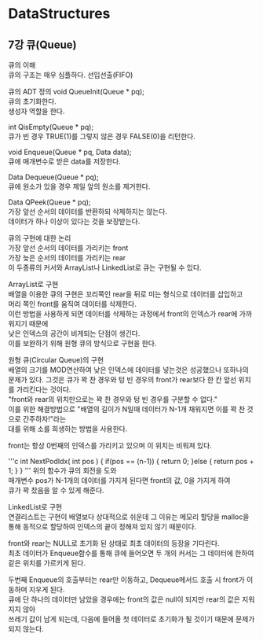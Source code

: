 DataStructures  
==============  

7강 큐(Queue)  
-------------
큐의 이해  
큐의 구조는 매우 심플하다. 선입선출(FIFO)  

큐의 ADT 정의 
void QueueInit(Queue * pq);  
큐의 초기화한다.  
생성자 역할을 한다.  
  
int QisEmpty(Queue * pq);  
큐가 빈 경우 TRUE(1)를 그렇지 않은 경우 FALSE(0)을 리턴한다.  
  
void Enqueue(Queue * pq, Data data);  
큐에 매개변수로 받은 data를 저장한다.  
  
Data Dequeue(Queue * pq);  
큐에 원소가 있을 경우 제일 앞의 원소를 제거한다.  

Data QPeek(Queue * pq);  
가장 앞선 순서의 데이터를 반환하되 삭제하지는 않는다.  
데이터가 하나 이상이 있다는 것을 보장받는다.  
  
큐의 구현에 대한 논리  
가장 앞선 순서의 데이터를 가리키는 front  
가장 늦은 순서의 데이터를 가리키는 rear  
이 두종류의 커서와 ArrayList나 LinkedList로 큐는 구현될 수 있다.  
  
ArrayList로 구현  
배열을 이용한 큐의 구현은 꼬리쪽인 rear을 뒤로 미는 형식으로 데이터를 삽입하고  
머리 쪽인 front를 움직여 데이터를 삭제한다.  
이런 방법을 사용하게 되면 데이터를 삭제하는 과정에서 front의 인덱스가 rear에 가까워지기 때문에  
낮은 인덱스의 공간이 비게되는 단점이 생긴다.  
이를 보완하기 위해 원형 큐의 방식으로 구현을 한다.  

원형 큐(Circular Queue)의 구현  
배열의 크기를 MOD연산하여 낮은 인덱스에 데이터를 넣는것은 성공했으나 또하나의 문제가 있다.
그것은 큐가 꽉 찬 경우와 텅 빈 경우의 front가 rear보다 한 칸 앞선 위치를 가리킨다는 것이다.  
"front와 rear의 위치만으로는 꽉 찬 경우와 텅 빈 경우를 구분할 수 없다."  
이를 위한 해결방법으로
"배열의 길이가 N일때 데이터가 N-1개 채워지면 이를 꽉 찬 것으로 간주하자!"라는  
대를 위해 소를 희생하는 방법을 사용한다.  

front는 항상 0번째의 인덱스를 가리키고 있으며 이 위치는 비워져 있다. 

'''c
int NextPodIdx( int pos )
{
  if(pos == (n-1)) {
    return 0;
  }else {
    return pos + 1;
  }
}
'''
위의 함수가 큐의 회전을 도와  
매개변수 pos가 N-1개의 데이터를 가지게 된다면 front의 값, 0을 가지게 하여  
큐가 꽉 찼음을 알 수 있게 해준다.  

LinkedList로 구현  
연결리스트는 구현이 배열보다 상대적으로 쉬운데 그 이유는 메모리 할당을 malloc을 통해 동적으로
할당하여 인덱스의 끝이 정해져 있지 않기 때문이다.  

front와 rear는 NULL로 초기화 된 상태로 최초 데이터의 등장을 기다린다.  
최초 데이터가 Enqueue함수를 통해 큐에 들어오면 두 개의 커서는 그 데이터에 한하여 
같은 위치를 가르키게 된다.  

두번째 Enqueue의 호출부터는 rear만 이동하고, Dequeue메서드 호출 시 front가 이동하며 지우게 된다.  
큐에 단 하나의 데이터만 남았을 경우에는 front의 값은 null이 되지만 rear의 값은 지워지지 않아  
쓰레기 값이 남게 되는데, 다음에 들어올 첫 데이터로 초기화가 될 것이기 때문에 문제가 되지 않는다.  

